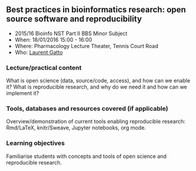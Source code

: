 ## Best practices in bioinformatics research: open source software and reproducibility

* 2015/16 Bioinfo NST Part II BBS Minor Subject 
* When: 18/01/2016 15:00 - 16:00
* Where: Pharmacology Lecture Theater, Tennis Court Road
* Who: [Laurent Gatto](http://cpu.sysbiol.cam.ac.uk/)

### Lecture/practical content

What is open science (data, source/code, access), and how can we
enable it?  What is reproducible research, and why do we need it and
how can we implement it?

### Tools, databases and resources covered (if applicable)

Overview/demonstration of current tools enabling reproducible
research: Rmd/LaTeX, knitr/Sweave, Jupyter notebooks, org mode.

### Learning objectives

Familiarise students with concepts and tools of open science and
reproducible research. 
